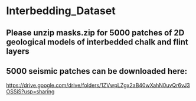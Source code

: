 # Interbedding_Dataset
## Please unzip masks.zip for 5000 patches of 2D geological models of interbedded chalk and flint layers
## 5000 seismic patches can be downloaded here:
https://drive.google.com/drive/folders/1ZVwpLZgx2aB40wXahN0uvQr6vJ3OSSiS?usp=sharing
